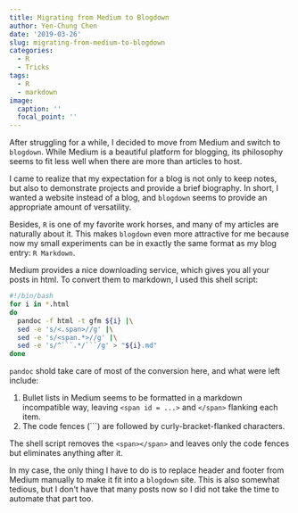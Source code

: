 ```yaml
---
title: Migrating from Medium to Blogdown
author: Yen-Chung Chen
date: '2019-03-26'
slug: migrating-from-medium-to-blogdown
categories:
  - R
  - Tricks
tags:
  - R
  - markdown
image:
  caption: ''
  focal_point: ''
---
```

After struggling for a while, I decided to move from Medium and switch to 
`blogdown`. While Medium is a beautiful platform for blogging, its philosophy 
seems to fit less well when there are more than articles to host.

I came to realize that my expectation for a blog is not only to keep notes, but 
also to demonstrate projects and provide a brief biography. In short, I wanted 
a website instead of a blog, and `blogdown` seems to provide an appropriate 
amount of versatility.

Besides, `R` is one of my favorite work horses, and many of my articles are 
naturally about it. This makes `blogdown` even more attractive for me because 
now my small experiments can be in exactly the same format as my blog entry: 
`R Markdown`.

Medium provides a nice downloading service, which gives you all your posts in 
html. To convert them to markdown, I used this shell script:

```sh
#!/bin/bash
for i in *.html
do
  pandoc -f html -t gfm ${i} |\
  sed -e 's/<.span>//g' |\
  sed -e 's/<span.*>//g' |\
  sed -e 's/^```.*/```/g' > "${i}.md"
done
```

`pandoc` shold take care of most of the conversion here, and what were left 
include:

1. Bullet lists in Medium seems to be formatted in a markdown incompatible way, 
leaving `<span id = ...>` and `</span>` flanking each item.
2. The code fences (```) are followed by curly-bracket-flanked characters.

The shell script removes the `<span></span>` and leaves only the code fences 
but eliminates anything after it.

In my case, the only thing I have to do is to replace header and footer from
Medium manually to make it fit into a `blogdown` site. This is also somewhat 
tedious, but I don't have that many posts now so I did not take the time to 
automate that part too. 
